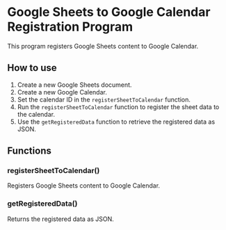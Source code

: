 # Google Sheets to Google Calendar Registration Program

This program registers Google Sheets content to Google Calendar.

## How to use

1. Create a new Google Sheets document.
2. Create a new Google Calendar.
3. Set the calendar ID in the `registerSheetToCalendar` function.
4. Run the `registerSheetToCalendar` function to register the sheet data to the calendar.
5. Use the `getRegisteredData` function to retrieve the registered data as JSON.

## Functions

### registerSheetToCalendar()

Registers Google Sheets content to Google Calendar.

### getRegisteredData()

Returns the registered data as JSON.